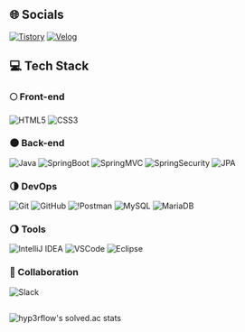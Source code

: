 ## 🌐 Socials
[![Tistory](https://img.shields.io/badge/Tistory-FF5A4A?logo=Tistory&logoColor=white)](https://wsh6922.tistory.com/)
[![Velog](https://img.shields.io/badge/Velog-20C997?logo=Velog&logoColor=white)](https://velog.io/@milesian/posts)

## 💻 Tech Stack
### 🌕 Front-end
![HTML5](https://img.shields.io/badge/HTML5-E34F26?logo=html5&logoColor=white)
![CSS3](https://img.shields.io/badge/CSS3-1572B6?logo=css3&logoColor=white)

### 🌑 Back-end
![Java](https://img.shields.io/badge/Java-007396?logo=Java&logoColor=white)
![SpringBoot](https://img.shields.io/badge/SpringBoot-6DB33F?logo=springboot&logoColor=white)
![SpringMVC](https://img.shields.io/badge/SpringMVC-6DB33F?logo=spring&logoColor=white)
![SpringSecurity](https://img.shields.io/badge/SpringSecurity-6DB33F?logo=SpringSecurity&logoColor=white)
![JPA](https://img.shields.io/badge/JPA-BDAD79?logo=jpa&logoColor=white)

### 🌗 DevOps
![Git](https://img.shields.io/badge/Git-F05032?logo=git&logoColor=white)
![GitHub](https://img.shields.io/badge/GitHub-181717?logo=github&logoColor=white)
![!Postman](https://img.shields.io/badge/Postman-FF6C37?logo=Postman&logoColor=white)
![MySQL](https://img.shields.io/badge/MySQL-4479A1?logo=MySQL&logoColor=white)
![MariaDB](https://img.shields.io/badge/MariaDB-003545?logo=mariadb&logoColor=white)

### 🌖 Tools
![IntelliJ IDEA](https://img.shields.io/badge/IntelliJIDEA-000000?logo=intellijidea&logoColor=white)
![VSCode](https://img.shields.io/badge/VSCode-007ACC?logo=visualstudiocode&logoColor=white)
![Eclipse](https://img.shields.io/badge/Eclipse-2C2255?logo=Eclipse&logoColor=white)

### 🌠 Collaboration
![Slack](https://img.shields.io/badge/Slack-4A154B?logo=slack&logoColor=white)

##
![hyp3rflow's solved.ac stats](https://github-readme-solvedac.hyp3rflow.vercel.app/api/?handle=wsh6922)

<!-- <img src=""> -->

<!--
### Hi there 👋
**Mi1esian/Mi1esian** is a ✨ _special_ ✨ repository because its `README.md` (this file) appears on your GitHub profile.

Here are some ideas to get you started:

- 🔭 I’m currently working on ...
- 🌱 I’m currently learning ...
- 👯 I’m looking to collaborate on ...
- 🤔 I’m looking for help with ...
- 💬 Ask me about ...
- 📫 How to reach me: ...
- 😄 Pronouns: ...
- ⚡ Fun fact: ...
-->
